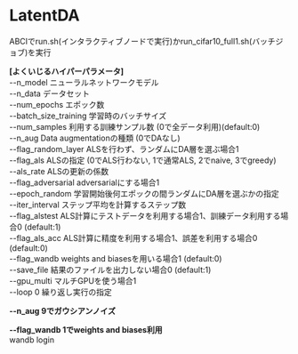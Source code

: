 # LatentDA

ABCIでrun.sh(インタラクティブノードで実行)かrun_cifar10_full1.sh(バッチジョブ)を実行  
  
**[よくいじるハイパーパラメータ]**  
--n_model ニューラルネットワークモデル   
--n_data データセット  
--num_epochs エポック数  
--batch_size_training 学習時のバッチサイズ  
--num_samples 利用する訓練サンプル数 (0で全データ利用)(default:0)  
--n_aug Data augmentationの種類 (0でDAなし)  
--flag_random_layer ALSを行わず、ランダムにDA層を選ぶ場合1  
--flag_als ALSの指定 (0でALS行わない, 1で通常ALS, 2でnaive, 3でgreedy)  
--als_rate ALSの更新の係数  
--flag_adversarial adversarialにする場合1  
--epoch_random 学習開始後何エポックの間ランダムにDA層を選ぶかの指定  
--iter_interval ステップ平均を計算するステップ数  
--flag_alstest ALS計算にテストデータを利用する場合1、訓練データ利用する場合0 (default:1)  
--flag_als_acc ALS計算に精度を利用する場合1、誤差を利用する場合0 (default:0)  
--flag_wandb weights and biasesを用いる場合1 (default:0)  
--save_file 結果のファイルを出力しない場合0 (default:1)  
--gpu_multi マルチGPUを使う場合1  
--loop 0 繰り返し実行の指定  
  
  
**--n_aug 9でガウシアンノイズ</span>**  
  
**--flag_wandb 1でweights and biases利用**  
wandb login  
